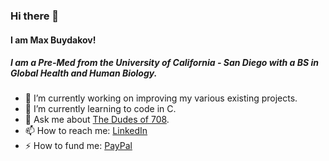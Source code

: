 ### Hi there 👋
#### I am Max Buydakov!
##### I am a Pre-Med from the University of California - San Diego with a BS in Global Health and Human Biology. 


- 🔭 I’m currently working on improving my various existing projects.
- 🌱 I’m currently learning to code in C.
- 💬 Ask me about [The Dudes of 708](https://dudesof708.com/).
- 📫 How to reach me: [LinkedIn](https://www.linkedin.com/in/maxbuydakov/)
- ⚡ How to fund me:  [PayPal](https://paypal.me/MaxBuydakov?locale.x=en_US)

<!--
**mbuyd/mbuyd** is a ✨ _special_ ✨ repository because its `README.md` (this file) appears on your GitHub profile.

Here are some ideas to get you started:

- 🔭 I’m currently working on ...
- 🌱 I’m currently learning ...
- 👯 I’m looking to collaborate on ...
- 🤔 I’m looking for help with ...
- 💬 Ask me about ...
- 📫 How to reach me: ...
- 😄 Pronouns: ...
- ⚡ Fun fact: ...
Outside of volunteering at Cedars Sinai and teaching the underserved population the importance health; I spend a great deal of my free time learning how to code.  
-->
